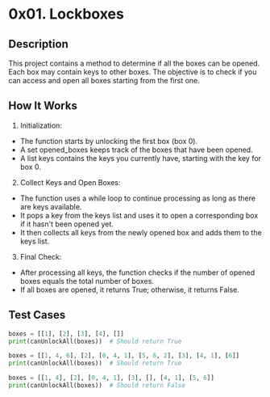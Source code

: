 # 0x01. Lockboxes

## Description

This project contains a method to determine if all the boxes can be opened. Each box may contain keys to other boxes. The objective is to check if you can access and open all boxes starting from the first one.

## How It Works

1. Initialization:

- The function starts by unlocking the first box (box 0).
- A set opened_boxes keeps track of the boxes that have been opened.
- A list keys contains the keys you currently have, starting with the key for box 0.

2. Collect Keys and Open Boxes:

- The function uses a while loop to continue processing as long as there are keys available.
- It pops a key from the keys list and uses it to open a corresponding box if it hasn't been opened yet.
- It then collects all keys from the newly opened box and adds them to the keys list.

3. Final Check:

- After processing all keys, the function checks if the number of opened boxes equals the total number of boxes.
- If all boxes are opened, it returns True; otherwise, it returns False.

## Test Cases

```python
boxes = [[1], [2], [3], [4], []]
print(canUnlockAll(boxes))  # Should return True

boxes = [[1, 4, 6], [2], [0, 4, 1], [5, 6, 2], [3], [4, 1], [6]]
print(canUnlockAll(boxes))  # Should return True

boxes = [[1, 4], [2], [0, 4, 1], [3], [], [4, 1], [5, 6]]
print(canUnlockAll(boxes))  # Should return False
```
